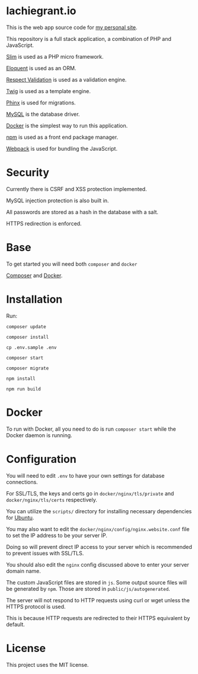 lachiegrant.io
=
This is the web app source code for [my personal site](http://www.lachiegrant.io).

This repository is a full stack application, a combination of PHP and JavaScript.

[Slim](https://www.slimframework.com/) is used as a PHP micro framework.

[Eloquent](https://laravel.com/docs/8.x/eloquent) is used as an ORM.

[Respect Validation](https://respect-validation.readthedocs.io/en/latest/) is used as a validation engine.

[Twig](https://twig.symfony.com/) is used as a template engine.

[Phinx](https://book.cakephp.org/phinx/0/en/index.html) is used for migrations.

[MySQL](https://www.mysql.com/) is the database driver.

[Docker](https://www.docker.com) is the simplest way to run this application.

[npm](https://www.npmjs.com/) is used as a front end package manager.

[Webpack](https://webpack.js.org/) is used for bundling the JavaScript. 

Security
=
Currently there is CSRF and XSS protection implemented.

MySQL injection protection is also built in.

All passwords are stored as a hash in the database with a salt.

HTTPS redirection is enforced.

Base
=
To get started you will need both `composer` and `docker`

[Composer](https://getcomposer.org/) and [Docker](http://www.docker.com/).

Installation
=
Run:

`composer update`

`composer install`

`cp .env.sample .env`

`composer start`

`composer migrate`

`npm install`

`npm run build`

Docker
=
To run with Docker, all you need to do is run `composer start` while the Docker daemon is running.

Configuration
=
You will need to edit `.env` to have your own settings for database connections.

For SSL/TLS, the keys and certs go in `docker/nginx/tls/private` and `docker/nginx/tls/certs` respectively.

You can utilize the `scripts/` directory for installing necessary dependencies for [Ubuntu](https://ubuntu.com/).

You may also want to edit the `docker/nginx/config/nginx.website.conf` file to set the IP address to be your server IP.

Doing so will prevent direct IP access to your server which is recommended to prevent issues with SSL/TLS. 

You should also edit the `nginx` config discussed above to enter your server domain name.

The custom JavaScript files are stored in `js`. Some output source files will be generated by `npm`. Those are stored in `public/js/autogenerated`.

The server will not respond to HTTP requests using curl or wget unless the HTTPS protocol is used.

This is because HTTP requests are redirected to their HTTPS equivalent by default.

License
=
This project uses the MIT license.
